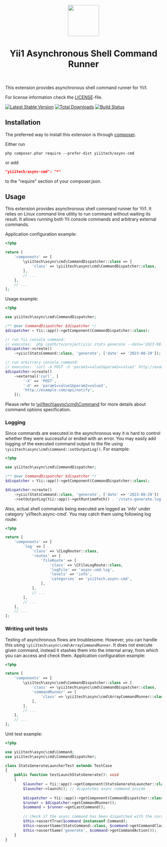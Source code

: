 <p align="center">
    <a href="https://github.com/yii1tech" target="_blank">
        <img src="https://avatars.githubusercontent.com/u/134691944" height="100px">
    </a>
    <h1 align="center">Yii1 Asynchronous Shell Command Runner</h1>
    <br>
</p>

This extension provides asynchronous shell command runner for Yii1.

For license information check the [LICENSE](LICENSE.md)-file.

[![Latest Stable Version](https://img.shields.io/packagist/v/yii1tech/async-cmd.svg)](https://packagist.org/packages/yii1tech/async-cmd)
[![Total Downloads](https://img.shields.io/packagist/dt/yii1tech/async-cmd.svg)](https://packagist.org/packages/yii1tech/async-cmd)
[![Build Status](https://github.com/yii1tech/async-cmd/workflows/build/badge.svg)](https://github.com/yii1tech/async-cmd/actions)


Installation
------------

The preferred way to install this extension is through [composer](http://getcomposer.org/download/).

Either run

```
php composer.phar require --prefer-dist yii1tech/async-cmd
```

or add

```json
"yii1tech/async-cmd": "*"
```

to the "require" section of your composer.json.


Usage
-----

This extension provides asynchronous shell command runner for Yii1.
It relies on Linux command line utility to run command without waiting its result.
It allows running both Yii console commands and arbitrary external commands.

Application configuration example:

```php
<?php

return [
    'components' => [
        \yii1tech\async\cmd\CommandDispatcher::class => [
            'class' => \yii1tech\async\cmd\CommandDispatcher::class,
        ],
        // ...
    ],
    // ...
];
```

Usage example:

```php
<?php

use yii1tech\async\cmd\CommandDispatcher;

/** @var CommandDispatcher $dispatcher */
$dispatcher = Yii::app()->getComponent(CommandDispatcher::class);

// run Yii console command:
// executes: `php /path/to/project/yiic stats generate --date='2023-08-29'`
$dispatcher->create()
    ->yiic(StatsCommand::class, 'generate', ['date' => '2023-08-29']); 

// run arbitrary console command:
// executes: `curl -X POST -d 'param1=value1&param2=value2' http://example.com/api/notify`
$dispatcher->create()
    ->external('curl', [
        '-X' => 'POST',
        '-d' => 'param1=value1&param2=value2',
        'http://example.com/api/notify',
    ]);
```

Please refer to [\yii1tech\async\cmd\Command](src/Command.php) for more details about command options specification.


### Logging <span id="logging"></span>

Since commands are executed in the asynchronous way it is hard to control whether they were successful or ended with an error.
You may easily add logging of the executed command output to the file using `\yii1tech\async\cmd\Command::setOutputLog()`.
For example:

```php
<?php

use yii1tech\async\cmd\CommandDispatcher;

/** @var CommandDispatcher $dispatcher */
$dispatcher = Yii::app()->getComponent(CommandDispatcher::class);

$dispatcher->create()
    ->yiic(StatsCommand::class, 'generate', ['date' => '2023-08-29'])
    ->setOutputLog(Yii::app()->getRuntimePath() . '/stats-generate.log');
```

Also, actual shell commands being executed are logged as 'info' under category 'yii1tech.async-cmd'.
You may catch them using following log route:

```php
<?php

return [
    'components' => [
        'log' => [
            'class' => \CLogRouter::class,
            'routes' => [
                'fileRoute' => [
                    'class' => \CFileLogRoute::class,
                    'logFile' => 'async-cmd.log',
                    'levels' => 'info',
                    'categories' => 'yii1tech.async-cmd',
                ],
            ],
            // ...
        ],
        // ...
    ],
    // ...
];
```


### Writing unit tests <span id="writing-unit-tests"></span>

Testing of asynchronous flows are troublesome. However, you can handle this using `\yii1tech\async\cmd\ArrayCommandRunner`.
It does not execute given command, instead it stashes them into the internal array, from which you can access and check them.
Application configuration example:

```php
<?php

return [
    'components' => [
        \yii1tech\async\cmd\CommandDispatcher::class => [
            'class' => \yii1tech\async\cmd\CommandDispatcher::class,
            'commandRunner' => [
                'class' => \yii1tech\async\cmd\ArrayCommandRunner::class,
            ],
        ],
        // ...
    ],
    // ...
];
```

Unit test example:

```php
<?php

use yii1tech\async\cmd\Command;
use yii1tech\async\cmd\CommandDispatcher;

class StatsGenerateLauncherTest extends TestCase
{
    public function testLaunchStatsGenerate(): void
    {
        $launcher = Yii::app()->getComponent(StatsGenerateLauncher::class);
        $launcher->launch(); // dispatches async command inside
        
        $dispatcher = Yii::app()->getComponent(CommandDispatcher::class);
        $runner = $dispatcher->getCommandRunner();
        $command = $runner->getLastCommand();
        
        // check if the async command has been dispatched with the correct parameters:
        $this->assertTrue($command instanceof Command);
        $this->assertSame(StatsCommand::class, $command->getCommandClass());
        $this->assertSame('generate', $command->getCommandAction());
    }
}
```
